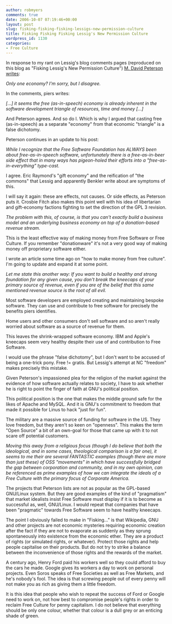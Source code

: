 ```yaml
---
author: robmyers
comments: true
date: 2006-10-07 07:19:46+00:00
layout: post
slug: fisking-fisking-fisking-lessigs-new-permission-culture
title: Fisking Fisking Fisking Lessig's New Permission Culture
wordpress_id: 1130
categories:
- Free Culture
---
```


In response to my rant on Lessig's blog comments pages (reproduced on this blog as "Fisking Lessig's New Permission Culture") [M. David Peterson writes](http://www.oreillynet.com/xml/blog/2006/09/on_colors_collaboration_and_th.html):  
  
_Only one economy? I'm sorry, but I disagree._  
  
In the comments, piers writes:  
  
_[...] it seems the free (as-in-speech) economy is already inherent in the software development triangle of resources, time and money [...]_  
  
And Peterson agrees. And so do I. Which is why I argued that casting free (as-in-speech) as a separate "economy" from that economic "triangle" is a false dichotomy.  
  
Peterson continues in an update to his post:  
  
_While I recognize that the Free Software Foundation has *ALWAYS* been about free-as-in-speech software, unfortunately there is a free-as-in-beer side effect that in many ways has pigeon-holed their efforts into a "free-as-in-everything" type-cast._  
  
I agree. Eric Raymond's "gift economy" and the reification of "the commons" that Lessig and apparently Benkler write about are symptoms of this.  
  
I will say it again: these are effects, not causes. Or side effects, as Peterson puts it. Crosbie Fitch also makes this point well with his idea of libertarian and gift-economy factions fighting to set the direction of the GPL 3 revision.  
  
_The problem with this, of course, is that you can't exactly build a business model and an underlying business economy on top of a donation-based revenue stream._  
  
This is the least effective way of making money from Free Software or Free Culture. If you remember "donationware" it's not a very good way of making money off proprietary software either.  
  
I wrote an article some time ago on "how to make money from free culture". I'm going to update and expand it at some point.  
  
_Let me state this another way: If you want to build a healthy and strong foundation for any given cause, you don't break the kneecaps of your primary source of revenue, even if you are of the belief that this same mentioned revenue source is the root of all evil._  
  
Most software developers are employed creating and maintaining bespoke software. They can use and contribute to free software for precisely the benefits piers identifies.  
  
Home users and other consumers don't sell software and so aren't really worried about software as a source of revenue for them.  
  
This leaves the shrink-wrapped software economy. IBM and Apple's kneecaps seem very healthy despite their use of and contribution to Free Software.  
  
I would use the phrase "false dichotomy", but I don't want to be accused of being a one-trick pony. Free != gratis. But Lessig's attempt at NC "freedom" makes precisely this mistake.  
  
Given Peterson's impassioned plea for the religion of the market against the evidence of how software actually relates to society, I have to ask whether he is right to point the finger of faith at GNU's political position.  
  
This political position is the one that makes the middle ground safe for the likes of Apache and MySQL. And it is GNU's commitment to freedom that made it possible for Linus to hack "just for fun".  
  
The military are a massive source of funding for software in the US. They love freedom, but they aren't so keen on "openness". This makes the term "Open Source" a bit of an own-goal for those that came up with it to not scare off potential customers.  
  
_Moving this away from a religious focus (though I do believe that both the ideological, and in some cases, theological comparison is a fair one), it seems to me their are several *FANTASTIC* examples (though there are more than just these) of OSS "movements" in which have successfully bridged the gap between corporation and community, and in my own opinion, can be referenced as prime examples of how we can integrate the ideals of a Free Culture with the primary focus of Corporate America._  
  
The projects that Peterson lists are not as popular as the GPL-based GNU/Linux system. But they are good examples of the kind of "pragmatism" that market idealists insist Free Software must display if it is to become as successful as, well, GNU/Linux. I would repeat that companies that have been "pragmatic" towards Free Software seem to have healthy kneecaps.  
  
The point I obviously failed to make in "Fisking..." is that Wikipedia, GNU and other projects are not economic mysteries requiring economic creation after the fact if they are not to evaporate as suddenly as they sprung spontaneously into existence from the economic ether. They are a product of rights (or simulated rights, or whatever). Protect those rights and help people capitalise on their products. But do not try to strike a balance between the inconvenience of those rights and the rewards of the market.  
  
A century ago, Henry Ford paid his workers well so they could afford to buy the cars he made. Google gives its workers a day to work on personal projects. Even Soros speaks of Free Societies as well as Free Markets, and he's nobody's fool. The idea is that screwing people out of every penny will not make you as rich as giving them a little freedom.  
  
It is this idea that people who wish to repeat the success of Ford or Google need to work on, not how best to compromise people's rights in order to reclaim Free Culture for penny capitalism. I do not believe that everything should be only one colour, whether that colour is a dull grey or an enticing shade of green.  


